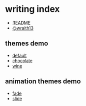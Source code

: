 # writing index

<!--[TITLE] writing index -->
<!--[FAVICON] https://github.com/wraith13.png -->
<!--[THEME] theme/default.css -->
<!--[REMARK-CONFIG]
{
    "ratio": "16:9"
}
-->

<!--[REVEAL/]----->

- [README](?README.md)
- [@wraith13](?wraith13.md)

<!--[REVEAL/]----->

<!--[NOMD/]
## remark themes demo

- [themes demo](#themes-demo)
- [animation themes demo](#animation-themes-demo)
-->

<!--[NOMD/]----->

## themes demo

- [default](?demo/default.md)
- [chocolate](?demo/chocolate.md)
- [wine](?demo/wine.md)

<!--[NOMD/]----->

## animation themes demo

- [fade](?demo/fade.md)
- [slide](?demo/slide.md)
